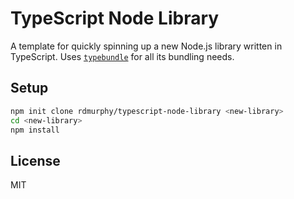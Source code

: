 # TypeScript Node Library

A template for quickly spinning up a new Node.js library written in TypeScript. Uses [`typebundle`](https://github.com/rdmurphy/typebundle) for all its bundling needs.

## Setup

```sh
npm init clone rdmurphy/typescript-node-library <new-library>
cd <new-library>
npm install
```

## License

MIT
